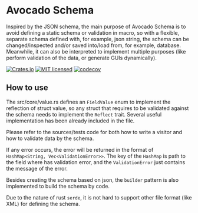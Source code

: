 # Avocado Schema

Inspired by the JSON schema, the main purpose of Avocado Schema is to avoid defining a static schema or validation in macro, so with a flexible, separate schema defined with, for example, json string, the schema can be changed/inspected and/or saved into/load from, for example, database. Meanwhile, it can also be interpreted to implement multiple purposes (like perform validation of the data, or generate GUIs dynamically).

[![Crates.io][crates-badge]][crates-url]
[![MIT licensed][mit-badge]][mit-url]
[![codecov][codecov-badge]][codecov-url]

[crates-badge]: https://img.shields.io/badge/crates-0.6.0-blue
[crates-url]: https://crates.io/crates/avocado-schema
[mit-badge]: https://img.shields.io/badge/license-MIT-blue.svg
[mit-url]: https://github.com/zwnormal/avocado-schema/blob/main/LICENSE
[codecov-badge]: https://codecov.io/gh/zwnormal/avocado-schema/graph/badge.svg?token=D3NUTKPBYM
[codecov-url]: https://codecov.io/gh/zwnormal/avocado-schema

## How to use

The src/core/value.rs defines an `FieldValue` enum to implement the reflection of struct value, so any struct that requires to be validated against the schema needs to implement the `Reflect` trait. Several useful implementation has been already included in the file.

Please refer to the sources/tests code for both how to write a visitor and how to validate data by the schema.

If any error occurs, the error will be returned in the format of `HashMap<String, Vec<ValidationError>>`. The key of the `HashMap` is path to the field where has validation error, and the `ValidationError` just contains the message of the error.

Besides creating the schema based on json, the `builder` pattern is also implemented to build the schema by code.

Due to the nature of rust `serde`, it is not hard to support other file format (like XML) for defining the schema.
